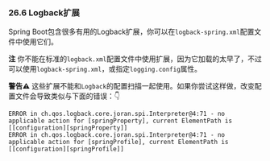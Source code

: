### 26.6 Logback扩展
Spring Boot包含很多有用的Logback扩展，你可以在`logback-spring.xml`配置文件中使用它们。

**注** 你不能在标准的`logback.xml`配置文件中使用扩展，因为它加载的太早了，不过可以使用`logback-spring.xml`，或指定`logging.config`属性。

**警告⚠️** 这些扩展不能和`Logback`的配置扫描一起使用。如果你尝试这样做，改变配置文件会导致类似与下面的错误：👇

```properties
ERROR in ch.qos.logback.core.joran.spi.Interpreter@4:71 - no applicable action for [springProperty], current ElementPath is [[configuration][springProperty]]
ERROR in ch.qos.logback.core.joran.spi.Interpreter@4:71 - no applicable action for [springProfile], current ElementPath is [[configuration][springProfile]]
```
